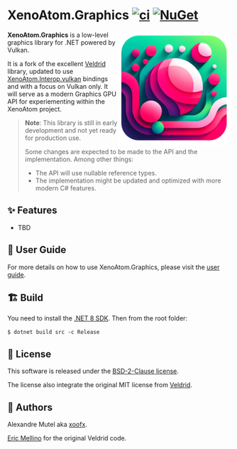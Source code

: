 # XenoAtom.Graphics [![ci](https://github.com/XenoAtom/XenoAtom.Graphics/actions/workflows/ci.yml/badge.svg)](https://github.com/XenoAtom/XenoAtom.Graphics/actions/workflows/ci.yml) [![NuGet](https://img.shields.io/nuget/v/XenoAtom.Graphics.svg)](https://www.nuget.org/packages/XenoAtom.Graphics/)

<img align="right" width="256px" height="256px" src="https://raw.githubusercontent.com/XenoAtom/XenoAtom.Graphics/main/img/XenoAtom.Graphics.png">

**XenoAtom.Graphics** is a low-level graphics library for .NET powered by Vulkan.

It is a fork of the excellent [Veldrid](https://github.com/veldrid/veldrid) library, updated to use [XenoAtom.Interop.vulkan](https://github.com/XenoAtom/XenoAtom.Interop/tree/main/src/vulkan) bindings and with a focus on Vulkan only. It will serve as a modern Graphics GPU API for experiementing within the XenoAtom project.

> **Note**: This library is still in early development and not yet ready for production use.
>
> Some changes are expected to be made to the API and the implementation. Among other things:
> - The API will use nullable reference types.
> - The implementation might be updated and optimized with more modern C# features.

## ✨ Features 

- TBD

## 📃 User Guide

For more details on how to use XenoAtom.Graphics, please visit the [user guide](https://github.com/XenoAtom/XenoAtom.Graphics/blob/main/doc/readme.md).

## 🏗️ Build

You need to install the [.NET 8 SDK](https://dotnet.microsoft.com/download/dotnet/8.0). Then from the root folder:

```console
$ dotnet build src -c Release
```

## 🪪 License

This software is released under the [BSD-2-Clause license](https://opensource.org/licenses/BSD-2-Clause).

The license also integrate the original MIT license from [Veldrid](https://github.com/veldrid/veldrid/blob/master/LICENSE).

## 🤗 Authors

Alexandre Mutel aka [xoofx](https://xoofx.github.io).

[Eric Mellino](https://github.com/mellinoe) for the original Veldrid code.
